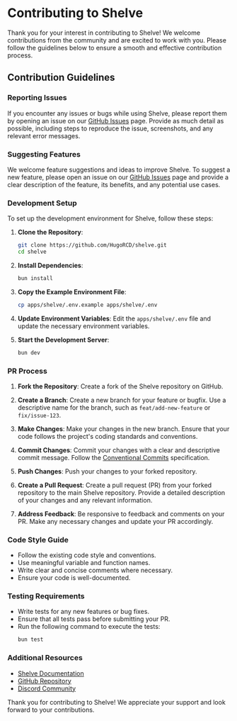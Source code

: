 # Contributing to Shelve

Thank you for your interest in contributing to Shelve! We welcome contributions from the community and are excited to work with you. Please follow the guidelines below to ensure a smooth and effective contribution process.

## Contribution Guidelines

### Reporting Issues

If you encounter any issues or bugs while using Shelve, please report them by opening an issue on our [GitHub Issues](https://github.com/HugoRCD/shelve/issues) page. Provide as much detail as possible, including steps to reproduce the issue, screenshots, and any relevant error messages.

### Suggesting Features

We welcome feature suggestions and ideas to improve Shelve. To suggest a new feature, please open an issue on our [GitHub Issues](https://github.com/HugoRCD/shelve/issues) page and provide a clear description of the feature, its benefits, and any potential use cases.

### Development Setup

To set up the development environment for Shelve, follow these steps:

1. **Clone the Repository**:
    ```sh
    git clone https://github.com/HugoRCD/shelve.git
    cd shelve
    ```

2. **Install Dependencies**:
    ```sh
    bun install
    ```

3. **Copy the Example Environment File**:
    ```sh
    cp apps/shelve/.env.example apps/shelve/.env
    ```

4. **Update Environment Variables**:
   Edit the `apps/shelve/.env` file and update the necessary environment variables.

5. **Start the Development Server**:
    ```sh
    bun dev
    ```

### PR Process

1. **Fork the Repository**:
   Create a fork of the Shelve repository on GitHub.

2. **Create a Branch**:
   Create a new branch for your feature or bugfix. Use a descriptive name for the branch, such as `feat/add-new-feature` or `fix/issue-123`.

3. **Make Changes**:
   Make your changes in the new branch. Ensure that your code follows the project's coding standards and conventions.

4. **Commit Changes**:
   Commit your changes with a clear and descriptive commit message. Follow the [Conventional Commits](https://www.conventionalcommits.org/en/v1.0.0/) specification.

5. **Push Changes**:
   Push your changes to your forked repository.

6. **Create a Pull Request**:
   Create a pull request (PR) from your forked repository to the main Shelve repository. Provide a detailed description of your changes and any relevant information.

7. **Address Feedback**:
   Be responsive to feedback and comments on your PR. Make any necessary changes and update your PR accordingly.

### Code Style Guide

- Follow the existing code style and conventions.
- Use meaningful variable and function names.
- Write clear and concise comments where necessary.
- Ensure your code is well-documented.

### Testing Requirements

- Write tests for any new features or bug fixes.
- Ensure that all tests pass before submitting your PR.
- Run the following command to execute the tests:
    ```sh
    bun test
    ```

### Additional Resources

- [Shelve Documentation](https://shelve.cloud/docs)
- [GitHub Repository](https://github.com/HugoRCD/shelve)
- [Discord Community](https://discord.gg/shelve)

Thank you for contributing to Shelve! We appreciate your support and look forward to your contributions.

